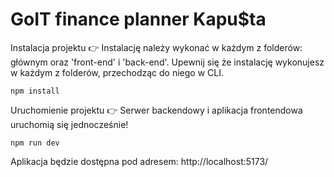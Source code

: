 # GoIT finance planner Kapu$ta

Instalacja projektu 👉 Instalację należy wykonać w każdym z folderów: głównym oraz 'front-end' i 'back-end'. Upewnij się że instalację wykonujesz w każdym z folderów, przechodząc do niego w CLI.

```command
npm install
```

Uruchomienie projektu 👉 Serwer backendowy i aplikacja frontendowa uruchomią się jednocześnie!

```command
npm run dev
```

Aplikacja będzie dostępna pod adresem: http://localhost:5173/
